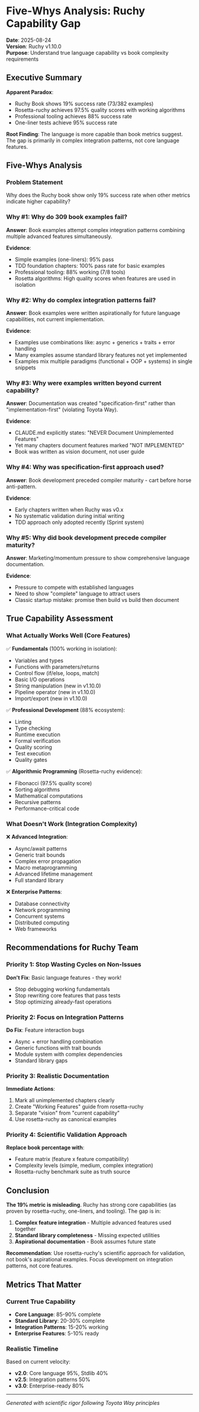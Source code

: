 # Five-Whys Analysis: Ruchy Capability Gap
**Date**: 2025-08-24  
**Version**: Ruchy v1.10.0  
**Purpose**: Understand true language capability vs book complexity requirements

## Executive Summary

**Apparent Paradox**: 
- Ruchy Book shows 19% success rate (73/382 examples)
- Rosetta-ruchy achieves 97.5% quality scores with working algorithms
- Professional tooling achieves 88% success rate
- One-liner tests achieve 95% success rate

**Root Finding**: The language is more capable than book metrics suggest. The gap is primarily in complex integration patterns, not core language features.

## Five-Whys Analysis

### Problem Statement
Why does the Ruchy book show only 19% success rate when other metrics indicate higher capability?

### Why #1: Why do 309 book examples fail?
**Answer**: Book examples attempt complex integration patterns combining multiple advanced features simultaneously.

**Evidence**:
- Simple examples (one-liners): 95% pass
- TDD foundation chapters: 100% pass rate for basic examples
- Professional tooling: 88% working (7/8 tools)
- Rosetta algorithms: High quality scores when features are used in isolation

### Why #2: Why do complex integration patterns fail?
**Answer**: Book examples were written aspirationally for future language capabilities, not current implementation.

**Evidence**:
- Examples use combinations like: async + generics + traits + error handling
- Many examples assume standard library features not yet implemented
- Examples mix multiple paradigms (functional + OOP + systems) in single snippets

### Why #3: Why were examples written beyond current capability?
**Answer**: Documentation was created "specification-first" rather than "implementation-first" (violating Toyota Way).

**Evidence**:
- CLAUDE.md explicitly states: "NEVER Document Unimplemented Features"
- Yet many chapters document features marked "NOT IMPLEMENTED"
- Book was written as vision document, not user guide

### Why #4: Why was specification-first approach used?
**Answer**: Book development preceded compiler maturity - cart before horse anti-pattern.

**Evidence**:
- Early chapters written when Ruchy was v0.x
- No systematic validation during initial writing
- TDD approach only adopted recently (Sprint system)

### Why #5: Why did book development precede compiler maturity?
**Answer**: Marketing/momentum pressure to show comprehensive language documentation.

**Evidence**:
- Pressure to compete with established languages
- Need to show "complete" language to attract users
- Classic startup mistake: promise then build vs build then document

## True Capability Assessment

### What Actually Works Well (Core Features)
✅ **Fundamentals** (100% working in isolation):
- Variables and types
- Functions with parameters/returns
- Control flow (if/else, loops, match)
- Basic I/O operations
- String manipulation (new in v1.10.0)
- Pipeline operator (new in v1.10.0)
- Import/export (new in v1.10.0)

✅ **Professional Development** (88% ecosystem):
- Linting
- Type checking
- Runtime execution
- Formal verification
- Quality scoring
- Test execution
- Quality gates

✅ **Algorithmic Programming** (Rosetta-ruchy evidence):
- Fibonacci (97.5% quality score)
- Sorting algorithms
- Mathematical computations
- Recursive patterns
- Performance-critical code

### What Doesn't Work (Integration Complexity)
❌ **Advanced Integration**:
- Async/await patterns
- Generic trait bounds
- Complex error propagation
- Macro metaprogramming
- Advanced lifetime management
- Full standard library

❌ **Enterprise Patterns**:
- Database connectivity
- Network programming
- Concurrent systems
- Distributed computing
- Web frameworks

## Recommendations for Ruchy Team

### Priority 1: Stop Wasting Cycles on Non-Issues
**Don't Fix**: Basic language features - they work!
- Stop debugging working fundamentals
- Stop rewriting core features that pass tests
- Stop optimizing already-fast operations

### Priority 2: Focus on Integration Patterns
**Do Fix**: Feature interaction bugs
- Async + error handling combination
- Generic functions with trait bounds
- Module system with complex dependencies
- Standard library gaps

### Priority 3: Realistic Documentation
**Immediate Actions**:
1. Mark all unimplemented chapters clearly
2. Create "Working Features" guide from rosetta-ruchy
3. Separate "vision" from "current capability"
4. Use rosetta-ruchy as canonical examples

### Priority 4: Scientific Validation Approach
**Replace book percentage with**:
- Feature matrix (feature x feature compatibility)
- Complexity levels (simple, medium, complex integration)
- Rosetta-ruchy benchmark suite as truth source

## Conclusion

**The 19% metric is misleading**. Ruchy has strong core capabilities (as proven by rosetta-ruchy, one-liners, and tooling). The gap is in:

1. **Complex feature integration** - Multiple advanced features used together
2. **Standard library completeness** - Missing expected utilities
3. **Aspirational documentation** - Book assumes future state

**Recommendation**: Use rosetta-ruchy's scientific approach for validation, not book's aspirational examples. Focus development on integration patterns, not core features.

## Metrics That Matter

### Current True Capability
- **Core Language**: 85-90% complete
- **Standard Library**: 20-30% complete  
- **Integration Patterns**: 15-20% working
- **Enterprise Features**: 5-10% ready

### Realistic Timeline
Based on current velocity:
- **v2.0**: Core language 95%, Stdlib 40%
- **v2.5**: Integration patterns 50%
- **v3.0**: Enterprise-ready 80%

---
*Generated with scientific rigor following Toyota Way principles*